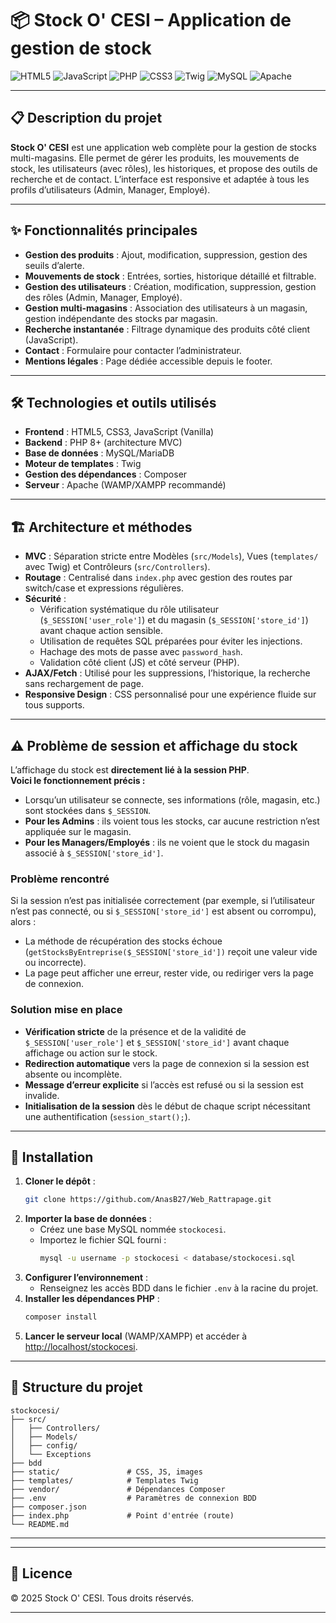 # 📦 Stock O' CESI – Application de gestion de stock

![HTML5](https://img.shields.io/badge/html5-%23E34F26.svg?style=for-the-badge&logo=html5&logoColor=white)
![JavaScript](https://img.shields.io/badge/javascript-%23323330.svg?style=for-the-badge&logo=javascript&logoColor=%23F7DF1E)
![PHP](https://img.shields.io/badge/php-%23777BB4.svg?style=for-the-badge&logo=php&logoColor=white)
![CSS3](https://img.shields.io/badge/css3-%231572B6.svg?style=for-the-badge&logo=css3&logoColor=white)
![Twig](https://img.shields.io/badge/twig-%23323330.svg?style=for-the-badge&logo=twig&logoColor=%23FFDD39)
![MySQL](https://img.shields.io/badge/mysql-%234479A1.svg?style=for-the-badge&logo=mysql&logoColor=white)
![Apache](https://img.shields.io/badge/apache-%23D42029.svg?style=for-the-badge&logo=apache&logoColor=white)

---

## 📋 Description du projet

**Stock O' CESI** est une application web complète pour la gestion de stocks multi-magasins. Elle permet de gérer les produits, les mouvements de stock, les utilisateurs (avec rôles), les historiques, et propose des outils de recherche et de contact. L’interface est responsive et adaptée à tous les profils d’utilisateurs (Admin, Manager, Employé).

---

## ✨ Fonctionnalités principales

- **Gestion des produits** : Ajout, modification, suppression, gestion des seuils d’alerte.
- **Mouvements de stock** : Entrées, sorties, historique détaillé et filtrable.
- **Gestion des utilisateurs** : Création, modification, suppression, gestion des rôles (Admin, Manager, Employé).
- **Gestion multi-magasins** : Association des utilisateurs à un magasin, gestion indépendante des stocks par magasin.
- **Recherche instantanée** : Filtrage dynamique des produits côté client (JavaScript).
- **Contact** : Formulaire pour contacter l’administrateur.
- **Mentions légales** : Page dédiée accessible depuis le footer.

---

## 🛠️ Technologies et outils utilisés

- **Frontend** : HTML5, CSS3, JavaScript (Vanilla)
- **Backend** : PHP 8+ (architecture MVC)
- **Base de données** : MySQL/MariaDB
- **Moteur de templates** : Twig
- **Gestion des dépendances** : Composer
- **Serveur** : Apache (WAMP/XAMPP recommandé)

---

## 🏗️ Architecture et méthodes

- **MVC** : Séparation stricte entre Modèles (`src/Models`), Vues (`templates/` avec Twig) et Contrôleurs (`src/Controllers`).
- **Routage** : Centralisé dans `index.php` avec gestion des routes par switch/case et expressions régulières.
- **Sécurité** :
  - Vérification systématique du rôle utilisateur (`$_SESSION['user_role']`) et du magasin (`$_SESSION['store_id']`) avant chaque action sensible.
  - Utilisation de requêtes SQL préparées pour éviter les injections.
  - Hachage des mots de passe avec `password_hash`.
  - Validation côté client (JS) et côté serveur (PHP).
- **AJAX/Fetch** : Utilisé pour les suppressions, l’historique, la recherche sans rechargement de page.
- **Responsive Design** : CSS personnalisé pour une expérience fluide sur tous supports.

---

## ⚠️ Problème de session et affichage du stock

L’affichage du stock est **directement lié à la session PHP**.  
**Voici le fonctionnement précis :**

- Lorsqu’un utilisateur se connecte, ses informations (rôle, magasin, etc.) sont stockées dans `$_SESSION`.
- **Pour les Admins** : ils voient tous les stocks, car aucune restriction n’est appliquée sur le magasin.
- **Pour les Managers/Employés** : ils ne voient que le stock du magasin associé à `$_SESSION['store_id']`.

### Problème rencontré

Si la session n’est pas initialisée correctement (par exemple, si l’utilisateur n’est pas connecté, ou si `$_SESSION['store_id']` est absent ou corrompu), alors :
- La méthode de récupération des stocks échoue (`getStocksByEntreprise($_SESSION['store_id'])` reçoit une valeur vide ou incorrecte).
- La page peut afficher une erreur, rester vide, ou rediriger vers la page de connexion.

### Solution mise en place

- **Vérification stricte** de la présence et de la validité de `$_SESSION['user_role']` et `$_SESSION['store_id']` avant chaque affichage ou action sur le stock.
- **Redirection automatique** vers la page de connexion si la session est absente ou incomplète.
- **Message d’erreur explicite** si l’accès est refusé ou si la session est invalide.
- **Initialisation de la session** dès le début de chaque script nécessitant une authentification (`session_start();`).

---

## 🚀 Installation

1. **Cloner le dépôt** :
   ```bash
   git clone https://github.com/AnasB27/Web_Rattrapage.git
   ```
2. **Importer la base de données** :
   - Créez une base MySQL nommée `stockocesi`.
   - Importez le fichier SQL fourni :
     ```bash
     mysql -u username -p stockocesi < database/stockocesi.sql
     ```
3. **Configurer l’environnement** :
   - Renseignez les accès BDD dans le fichier `.env` à la racine du projet.
4. **Installer les dépendances PHP** :
   ```bash
   composer install
   ```
5. **Lancer le serveur local** (WAMP/XAMPP) et accéder à [http://localhost/stockocesi](http://localhost/stockocesi).

---

## 📁 Structure du projet

```
stockocesi/
├── src/
│   ├── Controllers/
│   ├── Models/
│   ├── config/
│   └── Exceptions
├── bdd              
├── static/               # CSS, JS, images
├── templates/            # Templates Twig
├── vendor/               # Dépendances Composer
├── .env                  # Paramètres de connexion BDD
├── composer.json
├── index.php             # Point d'entrée (route)
└── README.md
```

---


---

## 📜 Licence

© 2025 Stock O' CESI. Tous droits réservés.

---

